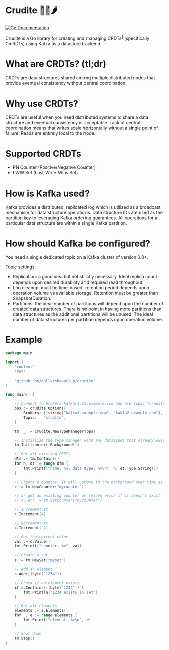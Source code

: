 # Crudite 🥒🥕🌶
[![Go Documentation](http://img.shields.io/badge/go-documentation-blue.svg?style=flat-square)][godocs]

[godocs]: https://godoc.org/github.com/dollarshaveclub/crudite

Crudite is a Go library for creating and managing CRDTs<sup>[1](https://en.wikipedia.org/wiki/Conflict-free_replicated_data_type)</sup> (specifically CmRDTs) using Kafka as a datastore backend.

# What are CRDTs? (tl;dr)

CRDTs are data structures shared among multiple distributed nodes that provide eventual consistency without central coordination.

# Why use CRDTs?

CRDTs are useful when you need distributed systems to share a data structure and eventual consistency is acceptable. Lack
of central coordination means that writes scale horizontally without a single point of failure. Reads are entirely local to the node.

# Supported CRDTs

- PN Counter (Positive/Negative Counter)
- LWW Set (Last-Write-Wins Set)

# How is Kafka used?

Kafka provides a distributed, replicated log which is utilized as a broadcast mechanism for data structure operations. Data structure IDs are used as the
partition key to leveraging Kafka ordering guarantees. All operations for a particular data structure are within a single Kafka partition.

# How should Kafka be configured?

You need a single dedicated topic on a Kafka cluster of version 0.8+.

Topic settings:

- Replication: a good idea but not strictly necessary. Ideal replica count depends upon desired durability and required read throughput.
- Log cleanup: must be time-based, retention period depends upon operation volume vs available storage. Retention must be greater than SnapshotDuration.
- Partitions: the ideal number of partitions will depend upon the number of created data structures. There is no point in having more partitions than data structures as the additional partitions will be unused. The ideal number of data structures per partition depends upon operation volume.

# Example

```go
package main

import (
	"context"
	"fmt"

	"github.com/dollarshaveclub/crudite"
)

func main() {

	// Connect to brokers kafka[1,2].example.com and use topic "crudite" (must already exist)
	ops := crudite.Options{
		Brokers: []string{"kafka1.example.com", "kakfa2.example.com"},
		Topic:   "crudite",
	}

	tm, _ := crudite.NewTypeManager(ops)

	// Initialize the type manager with any datatypes that already exist in the Kafka log
	tm.Init(context.Background())

	// Get all existing CRDTs
	dtm := tm.Contains()
	for n, dt := range dtm {
		fmt.Printf("name: %v; data type: %v\n", n, dt.Type.String())
	}

	// Create a counter. It will update in the background over time as other nodes increment/decrement it.
	c := tm.NewCounter("mycounter")

	// or get an existing counter or return error if it doesn't exist
	// c, err := tm.GetCounter("mycounter")

	// Increment it
	c.Increment(4)

	// Decrement it
	c.Increment(-2)

	// Get the current value.
	val := c.Value()
	fmt.Printf("counter: %v", val)

	// Create a set
	s := tm.NewSet("myset")

	// Add an element
	s.Add([]byte("1234"))

	// Check if an element exists
	if s.Contains([]byte("1234")) {
		fmt.Println("1234 exists in set")
	}

	// Get all elements
	elements := s.Elements()
	for _, e := range elements {
		fmt.Printf("element: %v\n", e)
	}

	// Shut down
	tm.Stop()
}
```
